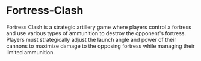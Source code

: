 # Fortress-Clash
Fortress Clash is a strategic artillery game where players control a fortress and use various types of ammunition to destroy the opponent's fortress. Players must strategically adjust the launch angle and power of their cannons to maximize damage to the opposing fortress while managing their limited ammunition.
